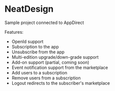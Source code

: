 NeatDesign
==========

Sample project connected to AppDirect

Features:
* OpenId support
* Subscription to the app
* Unsubscribe from the app
* Multi-edition upgrade/down-grade support
* Add-on support (partial, coming soon)
* Event notification support from the marketplace
* Add users to a subscription
* Remove users from a subscription
* Logout redirects to the subscriber's marketplace


 